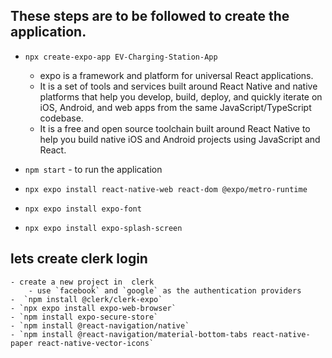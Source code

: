 ## These steps are to be followed to create the application.

- `npx create-expo-app EV-Charging-Station-App`
    - expo is  a framework and platform for universal React applications.
    -  It is a set of tools and services built around React Native and native platforms that help you develop, build, deploy, and quickly iterate on iOS, Android, and web apps from the same JavaScript/TypeScript codebase.
    -  It is a free and open source toolchain built around React Native to help you build native iOS and Android projects using JavaScript and React.

- `npm start` - to run the  application
- `npx expo install react-native-web react-dom @expo/metro-runtime`

- `npx expo install expo-font`
- `npx expo install expo-splash-screen`

## lets create clerk login
    - create a new project in  clerk    
        - use `facebook` and `google` as the authentication providers 
    -  `npm install @clerk/clerk-expo`
    - `npx expo install expo-web-browser`
    - `npm install expo-secure-store`
    - `npm install @react-navigation/native`
    - `npm install @react-navigation/material-bottom-tabs react-native-paper react-native-vector-icons`